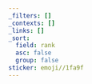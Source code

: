 ```yaml
---
_filters: []
_contexts: []
_links: []
_sort:
  field: rank
  asc: false
  group: false
sticker: emoji//1fa9f
---
```

